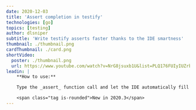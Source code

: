 ```yaml
---
date: 2020-12-03
title: 'Assert completion in testify'
technologies: [go]
topics: [testing]
author: dlsniper
subtitle: 'Write testify asserts faster thanks to the IDE smartness'
thumbnail: ./thumbnail.png
cardThumbnail: ./card.png
shortVideo:
  poster: ./thumbnail.png
  url: https://www.youtube.com/watch?v=NrG8jsuxb1U&list=PLQ176FUIyIUZrbrlz4AY1V8VzBJKZyVlW&index=7
leadin: |
    **How to use:**

    Type the _assert_ function call and let the IDE automatically fill the _testing.T_ parameter in the assert function call.

    <span class="tag is-rounded">New in 2020.3</span>
---
```

